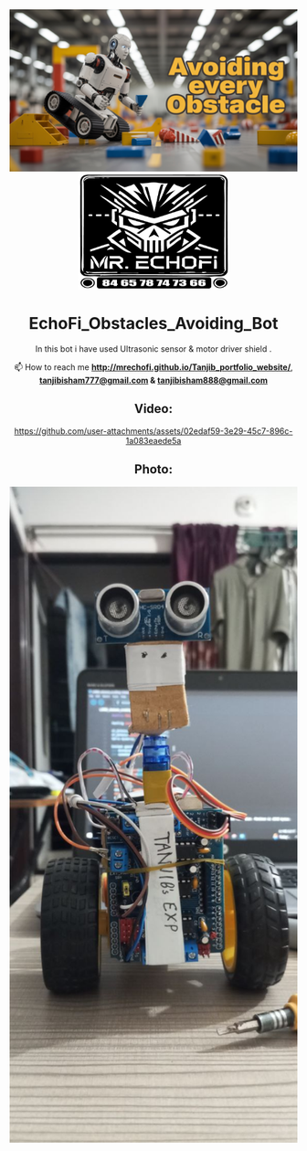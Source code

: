<div align="center">
    <img src="https://github.com/MrEchoFi/EchoFi_ObstacleAvoiding_Bot/blob/main/Robot_Navigates_The_Maze_26618572-ccc4-4f84-9a7b-8b010c69be08.jpg?raw=true" alt="gif" width="730" height="auto" />

</div>

<div align="center">
  <img src="https://github.com/MrEchoFi/MrEchoFi/raw/4274f537dec313ac7dde4403fe0fae24259beade/Mr.EchoFi-New-Logo-with-ASCII.jpg" alt="logo" width="265" height="auto" />
  <h1>EchoFi_Obstacles_Avoiding_Bot</h1>
   
  <p>
   In this bot i have used Ultrasonic sensor & motor driver shield .
  </p>


  📫 How to reach me  **http://mrechofi.github.io/Tanjib_portfolio_website/**, **tanjibisham777@gmail.com & tanjibisham888@gmail.com**

  ## Video:


https://github.com/user-attachments/assets/02edaf59-3e29-45c7-896c-1a083eaede5a




  ## Photo:
  <div align="center">
    <img src="https://github.com/MrEchoFi/EchoFi_ObstacleAvoiding_Bot/blob/main/photo_2025-07-21_13-29-34.jpg?raw=true" alt="gif" width="550" height="auto" />

</div>
